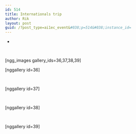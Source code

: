 ```yaml
---
id: 514
title: Internationals trip
author: Rik
layout: post
guid: /?post_type=ai1ec_event&#038;p=514&#038;instance_id=
---
```

-
&nbsp;

[ngg_images gallery_ids=36,37,38,39]

[nggallery id=36]

&nbsp;

[nggallery id=37]

&nbsp;

[nggallery id=38]

&nbsp;

[nggallery id=39]
